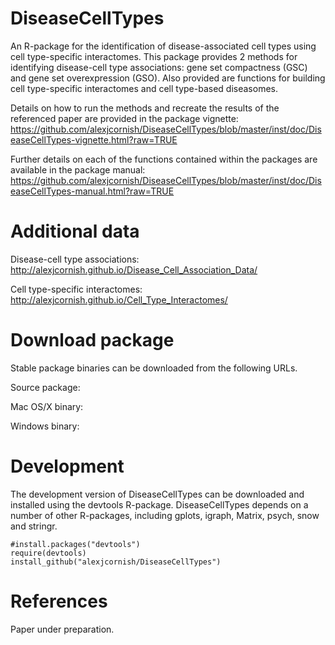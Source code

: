 DiseaseCellTypes
===

An R-package for the identification of disease-associated cell types using cell type-specific interactomes. This package provides 2 methods for identifying disease-cell type associations: gene set compactness (GSC) and gene set overexpression (GSO). Also provided are functions for building cell type-specific interactomes and cell type-based diseasomes.

Details on how to run the methods and recreate the results of the referenced paper are provided in the package vignette: https://github.com/alexjcornish/DiseaseCellTypes/blob/master/inst/doc/DiseaseCellTypes-vignette.html?raw=TRUE

Further details on each of the functions contained within the packages are available in the package manual: https://github.com/alexjcornish/DiseaseCellTypes/blob/master/inst/doc/DiseaseCellTypes-manual.html?raw=TRUE


Additional data
===========

Disease-cell type associations: http://alexjcornish.github.io/Disease_Cell_Association_Data/

Cell type-specific interactomes: http://alexjcornish.github.io/Cell_Type_Interactomes/


Download package
===========

Stable package binaries can be downloaded from the following URLs. 

Source package:

Mac OS/X binary:

Windows binary:


Development
===========

The development version of DiseaseCellTypes can be downloaded and installed using the devtools R-package. DiseaseCellTypes depends on a number of other R-packages, including gplots, igraph, Matrix, psych, snow and stringr.

```
#install.packages("devtools")
require(devtools)
install_github("alexjcornish/DiseaseCellTypes")
```


References
===========

Paper under preparation.
